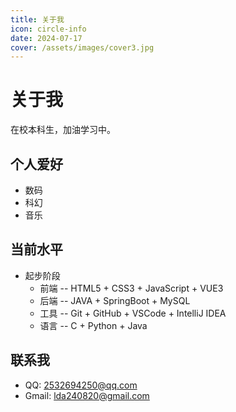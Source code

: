 ```yaml
---
title: 关于我
icon: circle-info
date: 2024-07-17
cover: /assets/images/cover3.jpg
---
```


# 关于我

在校本科生，加油学习中。

## 个人爱好

- 数码
- 科幻
- 音乐

## 当前水平

- 起步阶段
    - 前端 -- HTML5 + CSS3 + JavaScript + VUE3
    - 后端 -- JAVA + SpringBoot + MySQL
    - 工具 -- Git + GitHub + VSCode + IntelliJ IDEA
    - 语言 -- C + Python + Java

## 联系我

- QQ: 2532694250@qq.com
- Gmail: lda240820@gmail.com